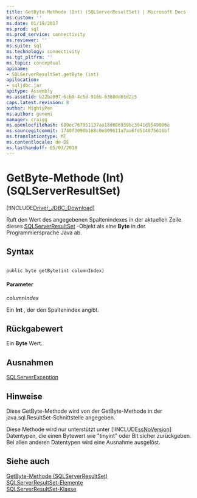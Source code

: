 ```yaml
---
title: GetByte-Methode (Int) (SQLServerResultSet) | Microsoft Docs
ms.custom: ''
ms.date: 01/19/2017
ms.prod: sql
ms.prod_service: connectivity
ms.reviewer: ''
ms.suite: sql
ms.technology: connectivity
ms.tgt_pltfrm: ''
ms.topic: conceptual
apiname:
- SQLServerResultSet.getByte (int)
apilocation:
- sqljdbc.jar
apitype: Assembly
ms.assetid: b22ba097-6cb8-4c5d-916b-6360dd01d2c5
caps.latest.revision: 8
author: MightyPen
ms.author: genemi
manager: craigg
ms.openlocfilehash: 680ec767951137aa18d686939bc3941d9549006e
ms.sourcegitcommit: 1740f3090b168c0e809611a7aa6fd514075616bf
ms.translationtype: MT
ms.contentlocale: de-DE
ms.lasthandoff: 05/03/2018
---
```

# <a name="getbyte-method-int-sqlserverresultset"></a>GetByte-Methode (Int) (SQLServerResultSet)
[!INCLUDE[Driver_JDBC_Download](../../../includes/driver_jdbc_download.md)]

  Ruft den Wert des angegebenen Spaltenindexes in der aktuellen Zeile dieses [SQLServerResultSet](../../../connect/jdbc/reference/sqlserverresultset-class.md) -Objekt als eine **Byte** in der Programmiersprache Java ab.  
  
## <a name="syntax"></a>Syntax  
  
```  
  
public byte getByte(int columnIndex)  
```  
  
#### <a name="parameters"></a>Parameter  
 *columnIndex*  
  
 Ein **Int** , der den Spaltenindex angibt.  
  
## <a name="return-value"></a>Rückgabewert  
 Ein **Byte** Wert.  
  
## <a name="exceptions"></a>Ausnahmen  
 [SQLServerException](../../../connect/jdbc/reference/sqlserverexception-class.md)  
  
## <a name="remarks"></a>Hinweise  
 Diese GetByte-Methode wird von der GetByte-Methode in der java.sql.ResultSet-Schnittstelle angegeben.  
  
 Diese Methode wird nur unterstützt unter [!INCLUDE[ssNoVersion](../../../includes/ssnoversion_md.md)] Datentypen, die einen Bytewert wie "tinyint" oder Bit sicher zurückgeben. Bei allen anderen Datentypen wird eine Ausnahme ausgelöst.  
  
## <a name="see-also"></a>Siehe auch  
 [GetByte-Methode &#40;SQLServerResultSet&#41;](../../../connect/jdbc/reference/getbyte-method-sqlserverresultset.md)   
 [SQLServerResultSet-Elemente](../../../connect/jdbc/reference/sqlserverresultset-members.md)   
 [SQLServerResultSet-Klasse](../../../connect/jdbc/reference/sqlserverresultset-class.md)  
  
  
